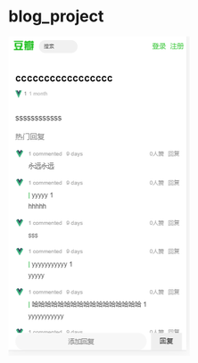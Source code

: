 # blog_project

![Image text](https://github.com/alexguo789469/blog_project/blob/master/img-folder/article_page.png)

